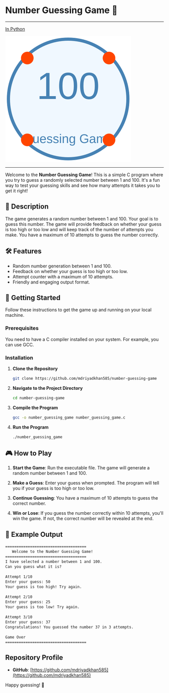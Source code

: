 # Number Guessing Game 🎲
---
[In Python](https://github.com/mdriyadkhan585/number-guessing-game_Python)

![Logo](logo.svg)

---
Welcome to the **Number Guessing Game**! This is a simple C program where you try to guess a randomly selected number between 1 and 100. It's a fun way to test your guessing skills and see how many attempts it takes you to get it right!

## 📜 Description

The game generates a random number between 1 and 100. Your goal is to guess this number. The game will provide feedback on whether your guess is too high or too low and will keep track of the number of attempts you make. You have a maximum of 10 attempts to guess the number correctly.

## 🛠️ Features

- Random number generation between 1 and 100.
- Feedback on whether your guess is too high or too low.
- Attempt counter with a maximum of 10 attempts.
- Friendly and engaging output format.

## 🚀 Getting Started

Follow these instructions to get the game up and running on your local machine.

### Prerequisites

You need to have a C compiler installed on your system. For example, you can use GCC.

### Installation

1. **Clone the Repository**

   ```bash
   git clone https://github.com/mdriyadkhan585/number-guessing-game
   ```

2. **Navigate to the Project Directory**

   ```bash
   cd number-guessing-game
   ```

3. **Compile the Program**

   ```bash
   gcc -o number_guessing_game number_guessing_game.c
   ```

4. **Run the Program**

   ```bash
   ./number_guessing_game
   ```

## 🎮 How to Play

1. **Start the Game**: Run the executable file. The game will generate a random number between 1 and 100.

2. **Make a Guess**: Enter your guess when prompted. The program will tell you if your guess is too high or too low.

3. **Continue Guessing**: You have a maximum of 10 attempts to guess the correct number.

4. **Win or Lose**: If you guess the number correctly within 10 attempts, you'll win the game. If not, the correct number will be revealed at the end.

## 📖 Example Output

```
====================================
   Welcome to the Number Guessing Game!
====================================
I have selected a number between 1 and 100.
Can you guess what it is?

Attempt 1/10
Enter your guess: 50
Your guess is too high! Try again.

Attempt 2/10
Enter your guess: 25
Your guess is too low! Try again.

Attempt 3/10
Enter your guess: 37
Congratulations! You guessed the number 37 in 3 attempts.

Game Over
====================================
```

## Repository Profile 


- **GitHub**: [https://github.com/mdriyadkhan585](https://github.com/mdriyadkhan585)

Happy guessing! 🎉
```
